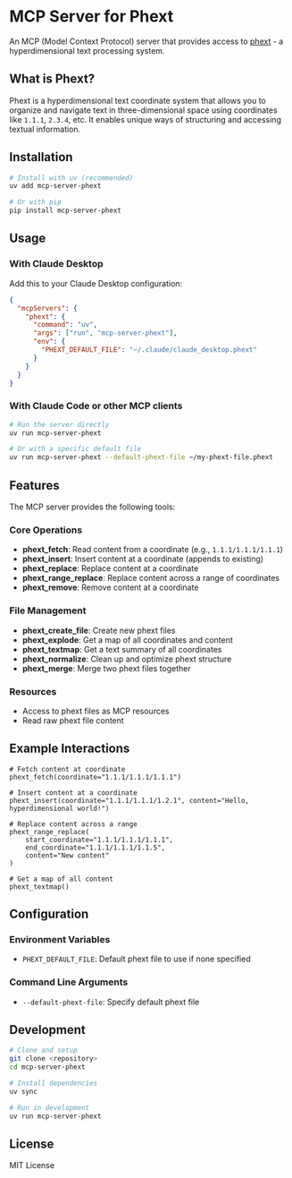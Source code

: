 # MCP Server for Phext

An MCP (Model Context Protocol) server that provides access to [phext](https://pypi.org/project/libphext/) - a hyperdimensional text processing system.

## What is Phext?

Phext is a hyperdimensional text coordinate system that allows you to organize and navigate text in three-dimensional space using coordinates like `1.1.1`, `2.3.4`, etc. It enables unique ways of structuring and accessing textual information.

## Installation

```bash
# Install with uv (recommended)
uv add mcp-server-phext

# Or with pip
pip install mcp-server-phext
```

## Usage

### With Claude Desktop

Add this to your Claude Desktop configuration:

```json
{
  "mcpServers": {
    "phext": {
      "command": "uv",
      "args": ["run", "mcp-server-phext"],
      "env": {
        "PHEXT_DEFAULT_FILE": "~/.claude/claude_desktop.phext"
      }
    }
  }
}
```

### With Claude Code or other MCP clients

```bash
# Run the server directly
uv run mcp-server-phext

# Or with a specific default file
uv run mcp-server-phext --default-phext-file ~/my-phext-file.phext
```

## Features

The MCP server provides the following tools:

### Core Operations
- **phext_fetch**: Read content from a coordinate (e.g., `1.1.1/1.1.1/1.1.1`)
- **phext_insert**: Insert content at a coordinate (appends to existing)
- **phext_replace**: Replace content at a coordinate
- **phext_range_replace**: Replace content across a range of coordinates
- **phext_remove**: Remove content at a coordinate

### File Management
- **phext_create_file**: Create new phext files
- **phext_explode**: Get a map of all coordinates and content
- **phext_textmap**: Get a text summary of all coordinates
- **phext_normalize**: Clean up and optimize phext structure
- **phext_merge**: Merge two phext files together

### Resources
- Access to phext files as MCP resources
- Read raw phext file content

## Example Interactions

```
# Fetch content at coordinate
phext_fetch(coordinate="1.1.1/1.1.1/1.1.1")

# Insert content at a coordinate
phext_insert(coordinate="1.1.1/1.1.1/1.2.1", content="Hello, hyperdimensional world!")

# Replace content across a range
phext_range_replace(
    start_coordinate="1.1.1/1.1.1/1.1.1", 
    end_coordinate="1.1.1/1.1.1/1.1.5", 
    content="New content"
)

# Get a map of all content
phext_textmap()
```

## Configuration

### Environment Variables
- `PHEXT_DEFAULT_FILE`: Default phext file to use if none specified

### Command Line Arguments
- `--default-phext-file`: Specify default phext file

## Development

```bash
# Clone and setup
git clone <repository>
cd mcp-server-phext

# Install dependencies
uv sync

# Run in development
uv run mcp-server-phext
```

## License

MIT License
